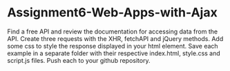 # Assignment6-Web-Apps-with-Ajax
Find a free API and review the documentation for accessing data from the API. Create three requests with the XHR, fetchAPI and jQuery methods. Add some css to style the response displayed in your html element. Save each example in a separate folder with their respective index.html, style.css and script.js files. Push each to your github repository.
